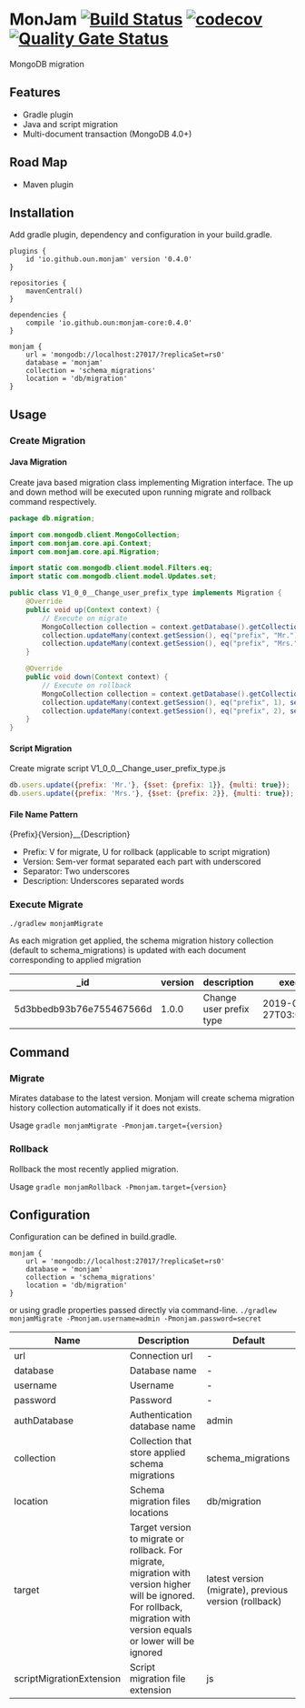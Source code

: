 # MonJam [![Build Status](https://travis-ci.com/oun/monjam.svg?branch=master)](https://travis-ci.com/oun/monjam) [![codecov](https://codecov.io/gh/oun/monjam/branch/master/graph/badge.svg)](https://codecov.io/gh/oun/monjam) [![Quality Gate Status](https://sonarcloud.io/api/project_badges/measure?project=oun_monjam&metric=alert_status)](https://sonarcloud.io/dashboard?id=oun_monjam)

MongoDB migration

## Features
- Gradle plugin
- Java and script migration
- Multi-document transaction (MongoDB 4.0+)

## Road Map
- Maven plugin

## Installation

Add gradle plugin, dependency and configuration in your build.gradle.
```
plugins {
    id 'io.github.oun.monjam' version '0.4.0'
}

repositories {
    mavenCentral()
}

dependencies {
    compile 'io.github.oun:monjam-core:0.4.0'
}

monjam {
    url = 'mongodb://localhost:27017/?replicaSet=rs0'
    database = 'monjam'
    collection = 'schema_migrations'
    location = 'db/migration'
}
```

## Usage

### Create Migration

#### Java Migration

Create java based migration class implementing Migration interface. The up and down method will be executed upon running migrate and rollback command respectively.

```java
package db.migration;

import com.mongodb.client.MongoCollection;
import com.monjam.core.api.Context;
import com.monjam.core.api.Migration;

import static com.mongodb.client.model.Filters.eq;
import static com.mongodb.client.model.Updates.set;

public class V1_0_0__Change_user_prefix_type implements Migration {
    @Override
    public void up(Context context) {
        // Execute on migrate
        MongoCollection collection = context.getDatabase().getCollection("users");
        collection.updateMany(context.getSession(), eq("prefix", "Mr."), set("prefix", 1));
        collection.updateMany(context.getSession(), eq("prefix", "Mrs."), set("prefix", 2));
    }

    @Override
    public void down(Context context) {
        // Execute on rollback
        MongoCollection collection = context.getDatabase().getCollection("users");
        collection.updateMany(context.getSession(), eq("prefix", 1), set("prefix", "Mr."));
        collection.updateMany(context.getSession(), eq("prefix", 2), set("prefix", "Mrs."));
    }
}
```

#### Script Migration

Create migrate script V1_0_0__Change_user_prefix_type.js

```javascript
db.users.update({prefix: 'Mr.'}, {$set: {prefix: 1}}, {multi: true});
db.users.update({prefix: 'Mrs.'}, {$set: {prefix: 2}}, {multi: true});
```

#### File Name Pattern
{Prefix}{Version}__{Description}
- Prefix: V for migrate, U for rollback (applicable to script migration)
- Version: Sem-ver format separated each part with underscored
- Separator: Two underscores
- Description: Underscores separated words

### Execute Migrate
`./gradlew monjamMigrate`

As each migration get applied, the schema migration history collection (default to schema_migrations) is updated with each document corresponding to applied migration

| _id | version | description | executedAt |
|-----|---------|-------------|------------|
| 5d3bbedb93b76e755467566d | 1.0.0 | Change user prefix type | 2019-07-27T03:02:51.555Z |

## Command

### Migrate

Mirates database to the latest version. Monjam will create schema migration history collection automatically if it does not exists.

Usage `gradle monjamMigrate -Pmonjam.target={version}`

### Rollback

Rollback the most recently applied migration.

Usage `gradle monjamRollback -Pmonjam.target={version}`

## Configuration

Configuration can be defined in build.gradle.
```
monjam {
    url = 'mongodb://localhost:27017/?replicaSet=rs0'
    database = 'monjam'
    collection = 'schema_migrations'
    location = 'db/migration'
}
```
or using gradle properties passed directly via command-line.
`./gradlew monjamMigrate -Pmonjam.username=admin -Pmonjam.password=secret`

| Name        | Description                      | Default |
|-------------|----------------------------------|---------|
| url         | Connection url                   | -       |
| database    | Database name                    | -       |
| username    | Username                         | -       |
| password    | Password                         | -       |
| authDatabase | Authentication database name    | admin   |
| collection  | Collection that store applied schema migrations | schema_migrations |
| location    | Schema migration files locations | db/migration |
| target      | Target version to migrate or rollback. For migrate, migration with version higher will be ignored. For rollback, migration with version equals or lower will be ignored | latest version (migrate), previous version (rollback) |
| scriptMigrationExtension | Script migration file extension | js |
